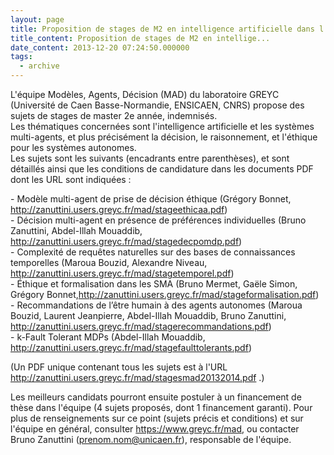 ```yaml
---
layout: page
title: Proposition de stages de M2 en intelligence artificielle dans l'équipe MAD à Caen
title_content: Proposition de stages de M2 en intellige...
date_content: 2013-12-20 07:24:50.000000
tags:
  - archive
---
```

L'équipe Modèles, Agents, Décision (MAD) du laboratoire GREYC (Université de
Caen Basse-Normandie, ENSICAEN, CNRS) propose des sujets de stages de master
2e année, indemnisés.  
Les thématiques concernées sont l'intelligence artificielle et les systèmes
multi-agents, et plus précisément la décision, le raisonnement, et l'éthique
pour les systèmes autonomes.  
Les sujets sont les suivants (encadrants entre parenthèses), et sont détaillés
ainsi que les conditions de candidature dans les documents PDF dont les URL
sont indiquées :  
  
\- Modèle multi-agent de prise de décision éthique (Grégory Bonnet,
<http://zanuttini.users.greyc.fr/mad/stageethicaa.pdf>)  
\- Décision multi-agent en présence de préférences individuelles (Bruno
Zanuttini, Abdel-Illah Mouaddib,
<http://zanuttini.users.greyc.fr/mad/stagedecpomdp.pdf>)  
\- Complexité de requêtes naturelles sur des bases de connaissances
temporelles (Maroua Bouzid, Alexandre Niveau,
<http://zanuttini.users.greyc.fr/mad/stagetemporel.pdf>)  
\- Éthique et formalisation dans les SMA (Bruno Mermet, Gaële Simon, Grégory
Bonnet,<http://zanuttini.users.greyc.fr/mad/stageformalisation.pdf>)  
\- Recommandations de l’être humain à des agents autonomes (Maroua Bouzid,
Laurent Jeanpierre, Abdel-Illah Mouaddib, Bruno Zanuttini,
<http://zanuttini.users.greyc.fr/mad/stagerecommandations.pdf>)  
\- k-Fault Tolerant MDPs (Abdel-Illah Mouaddib,
<http://zanuttini.users.greyc.fr/mad/stagefaulttolerants.pdf>)  
  
(Un PDF unique contenant tous les sujets est à l'URL
<http://zanuttini.users.greyc.fr/mad/stagesmad20132014.pdf> .)  
  
Les meilleurs candidats pourront ensuite postuler à un financement de thèse
dans l'équipe (4 sujets proposés, dont 1 financement garanti). Pour plus de
renseignements sur ce point (sujets précis et conditions) et sur l'équipe en
général, consulter <https://www.greyc.fr/mad>, ou contacter Bruno Zanuttini
([prenom.nom@unicaen.fr](mailto:prenom.nom@unicaen.fr)), responsable de
l'équipe.  

